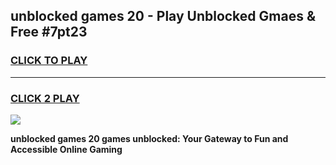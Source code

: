 
## unblocked games 20 - Play Unblocked Gmaes & Free #7pt23
<h3>
<a href="https://premium.freeplayer.one?title=unblocked_games_20&ref=01M">CLICK TO PLAY</a></h3>
<hr>

<h3>
<a href="https://premium.freeplayer.one?title=unblocked_games_20&ref=01M">CLICK 2 PLAY</a>
  
</h3>

<a href="https://premium.freeplayer.one?title=unblocked_games_20&ref=01M"><img src="https://clearcache.store/games.png"></a>


**unblocked games 20 games unblocked: Your Gateway to Fun and Accessible Online Gaming**
